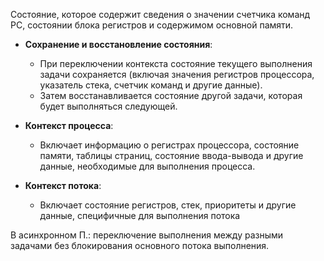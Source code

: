 Состояние, которое содержит сведения о значении счетчика команд PC, состоянии блока регистров и содержимом основной памяти.

- **Сохранение и восстановление состояния**:
    - При переключении контекста состояние текущего выполнения задачи сохраняется (включая значения регистров процессора, указатель стека, счетчик команд и другие данные).
    - Затем восстанавливается состояние другой задачи, которая будет выполняться следующей.
- **Контекст процесса**:
    - Включает информацию о регистрах процессора, состояние памяти, таблицы страниц, состояние ввода-вывода и другие данные, необходимые для выполнения процесса.
- **Контекст потока**:
    
    - Включает состояние регистров, стек, приоритеты и другие данные, специфичные для выполнения потока

В асинхронном П.: переключение выполнения между разными задачами без блокирования основного потока выполнения.